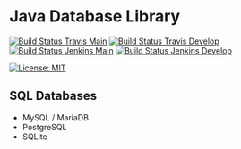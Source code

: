 # Java Database Library

[![Build Status Travis Main](https://img.shields.io/travis/com/ursinn/java-databaselib/main?logo=travis&label=build%20main)](https://travis-ci.com/ursinn/java-databaselib)
[![Build Status Travis Develop](https://img.shields.io/travis/com/ursinn/java-databaselib/develop?logo=travis&label=build%20develop)](https://travis-ci.com/ursinn/java-databaselib)
[![Build Status Jenkins Main](https://img.shields.io/jenkins/build?jobUrl=https%3A%2F%2Fci.ursinn.dev%2Fjob%2Fursinn%2Fjob%2Fjava-databaselib%2Fjob%2Fmain%2F&label=build%20main&logo=jenkins)](https://ci.ursinn.dev/job/ursinn/job/java-databaselib)
[![Build Status Jenkins Develop](https://img.shields.io/jenkins/build?jobUrl=https%3A%2F%2Fci.ursinn.dev%2Fjob%2Fursinn%2Fjob%2Fjava-databaselib%2Fjob%2Fdevelop%2F&label=build%20develop&logo=jenkins)](https://ci.ursinn.dev/job/ursinn/job/java-databaselib)

[![License: MIT](https://img.shields.io/github/license/ursinn/java-databaselib)](https://opensource.org/licenses/MIT)

## SQL Databases
- MySQL / MariaDB
- PostgreSQL
- SQLite
